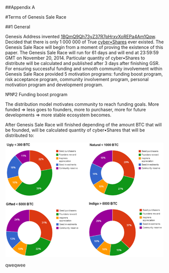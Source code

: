 ##Appendix A

#Terms of Genesis Sale Race

##1 General

Genesis Address invented [1BQmQ9Qh73yZ37R7pHrxvXoREPa4Am1Qqw](https://www.coinprism.info/address/1BQmQ9Qh73yZ37R7pHrxvXoREPa4Am1Qqw).
Decided that there is only 1 000 000 of True [cyber•Shares](https://www.coinprism.info/asset/3BUQAssohZgE13keAeRTgy5jnGSHR1v119) ever existed.
The Genesis Sale Race will begin from a moment of proving the existence of this paper.
The Genesis Sale Race will run for 61 days and will end at 23:59:59 GMT on November 20, 2014.
Particular quantity of cyber•Shares to distribute will be calculated and published after 3 days after finishing GSR.
For ensuring successful funding and smooth community involvement within Genesis Sale Race provided 5 motivation programs: funding boost program, risk acceptance program, community involvement program, personal motivation program and development program.

№№2 Funding boost program

The distribution model motivates community to reach funding goals.  More funded => less goes to founders, more to purchaser, more for future developments => more stable ecosystem becomes.

After Genesis Sale Race will finished depending of the amount BTC that will be founded, will be calculated quantity of cyber•Shares that will be distributed to:

<img src=images/pie.png/>

qweqwee

 